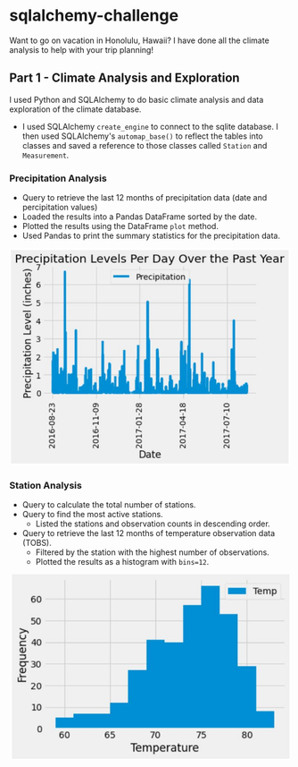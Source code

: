# sqlalchemy-challenge

Want to go on vacation in Honolulu, Hawaii? I have done all the climate analysis to help with your trip planning!

##
## Part 1 - Climate Analysis and Exploration

I used Python and SQLAlchemy to do basic climate analysis and data exploration of the climate database.
* I used SQLAlchemy `create_engine` to connect to the sqlite database.  I then used SQLAlchemy's `automap_base()` to reflect the tables into classes and saved a reference to those classes called `Station` and `Measurement`.

### Precipitation Analysis

* Query to retrieve the last 12 months of precipitation data (date and percipitation values)
* Loaded the results into a Pandas DataFrame sorted by the date.
* Plotted the results using the DataFrame `plot` method.
* Used Pandas to print the summary statistics for the precipitation data.

<img src="https://github.com/kelseyoros/sqlalchemy-challenge/blob/master/images/YearPrcpBarChart.JPG" width="800">


### Station Analysis

* Query to calculate the total number of stations.
* Query to find the most active stations.
  * Listed the stations and observation counts in descending order.
* Query to retrieve the last 12 months of temperature observation data (TOBS).
  * Filtered by the station with the highest number of observations.
  * Plotted the results as a histogram with `bins=12`.

<img src="https://github.com/kelseyoros/sqlalchemy-challenge/blob/master/images/NumTOBSHist.JPG" width="800">

